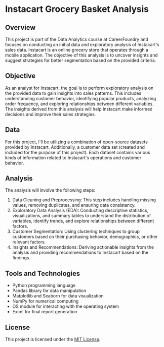 
# Instacart Grocery Basket Analysis

## Overview

This project is part of the Data Analytics course at CareerFoundry and focuses on conducting an initial data and exploratory analysis of Instacart's sales data. Instacart is an online grocery store that operates through a mobile application. The objective of this analysis is to uncover insights and suggest strategies for better segmentation based on the provided criteria.

## Objective

As an analyst for Instacart, the goal is to perform exploratory analysis on the provided data to gain insights into sales patterns. This includes understanding customer behavior, identifying popular products, analyzing order frequency, and exploring relationships between different variables. The insights derived from this analysis will help Instacart make informed decisions and improve their sales strategies.

## Data

For this project, I'll be utilizing a combination of open-source datasets provided by Instacart. Additionally, a customer data set (created and included for the purpose of
this project). Each dataset contains various kinds of information related to Instacart's operations and customer behavior. 


## Analysis

The analysis will involve the following steps:

1. Data Cleaning and Preprocessing: This step includes handling missing values, removing duplicates, and ensuring data consistency.
2. Exploratory Data Analysis (EDA): Conducting descriptive statistics, visualizations, and summary tables to understand the distribution of variables, identify trends, and explore relationships between different factors.
3. Customer Segmentation: Using clustering techniques to group customers based on their purchasing behavior, demographics, or other relevant factors.
4. Insights and Recommendations: Deriving actionable insights from the analysis and providing recommendations to Instacart based on the findings.

## Tools and Technologies

- Python programming language
- Pandas library for data manipulation
- Matplotlib and Seaborn for data visualization
- NumPy for numerical computing
- OS module for interacting with the operating system
- Excel for final report generation




## License

This project is licensed under the [MIT License](LICENSE).
